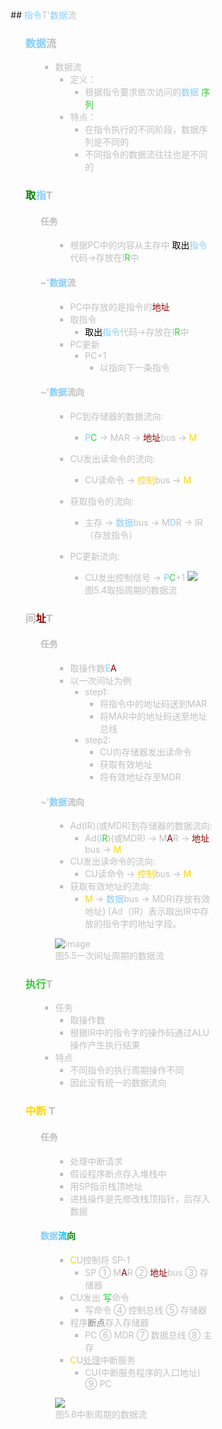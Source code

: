 <div style="float: left; width: 64%; padding: 1%;">
##  <span style="color: silver;"><span style="color: LightSkyBlue;">指令</span>T'<span style="color: LightSkyBlue;">数据</span><span style="color: silver;">流  

<ul>

### <span style="color: LightSkyBlue;">数据</span><span style="color: silver;">流  

<ul>

- 数据流
  - 定义：
    - 根据指令要求依次访问的<span style="color: LightSkyBlue;">数据</span> <span style="color: LimeGreen;">序列</span>
  - 特点：
    - 在指令执行的不同阶段，数据序列是不同的
    - 不同指令的数据流往往也是不同的
</ul>

### <span style="color: green;">取</span><span style="color: LightSkyBlue;">指</span><span style="color: silver;">T 

<ul>

####  <span style="color: silver;">任务

<ul>

- 根据PC中的内容从主存中 <span style="color: black;">取出</span><span style="color: LightSkyBlue;">指令</span>代码→存放在<span style="color: LightSkyBlue;">I</span><span style="color: LimeGreen;">R</span>中

</ul>

####  <span style="color: silver;">~'<span style="color: LightSkyBlue;">数据</span><span style="color: silver;">流  

<ul>

- PC中存放的是指令的<span style="color: DarkRed;">地址
- 取指令
  - <span style="color: black;">取出</span><span style="color: LightSkyBlue;">指令</span>代码→存放在<span style="color: LightSkyBlue;">I</span><span style="color: LimeGreen;">R</span>中
- PC更新
  - PC+1 
    - 以指向下一条指令
</ul>

#### <span style="color: silver;">~'<span style="color: LightSkyBlue;">数据</span><span style="color: silver;">流向

<ul>

- PC到存储器的数据流向:
  - <span style="color: LightSkyBlue;">P</span><span style="color: LimeGreen;">C</span> → MAR → <span style="color: DarkRed;">地址</span>bus → <span style="color: Gold;">M</span>

- CU发出读命令的流向:
  - CU读命令 →  <span style="color: Gold;">控制</span>bus →  <span style="color: Gold;">M

- 获取指令的流向:
  - 主存 → <span style="color: LightSkyBlue;">数据</span>bus → M<span style="color: LightSkyBlue;">D</span>R → IR（存放指令）

- PC更新流向:
  - CU发出控制信号 → <span style="color: LightSkyBlue;">P</span><span style="color: LimeGreen;">C</span>+1
![](https://cdn-mineru.openxlab.org.cn/model-mineru/prod/f75084f25f382c3b663c9acfe77f401b2ea0ef4abcdf6fe2e458bbf2de1010ae.jpg)  
图5.4取指周期的数据流  
</ul>

</ul>

###  <span style="color: silver;">间<span style="color: DarkRed;">址</span>T

<ul>

####  <span style="color: silver;">任务

<ul>

- 取操作数<span style="color: LightSkyBlue;">E</span><span style="color: DarkRed;">A</span>
- 以一次间址为例
  - step1:
    - 将指令中的地址码送到MAR
    - 将MAR中的地址码送至地址总线
  - step2:
    - CU向存储器发出读命令
    - 获取有效地址
    - 将有效地址存至MDR
</ul>

#### <span style="color: silver;">~'<span style="color: LightSkyBlue;">数据</span><span style="color: silver;">流向

<ul>

- Ad(IR)(或MDR)到存储器的数据流向:
  - Ad(<span style="color: LightSkyBlue;">I</span><span style="color: LimeGreen;">R</span>)(或MDR) → M<span style="color: DarkRed;">A</span>R → <span style="color: DarkRed;">地址</span>bus →  <span style="color: Gold;">M
- CU发出读命令的流向:
  - CU读命令 →  <span style="color: Gold;">控制</span>bus →  <span style="color: Gold;">M
- 获取有效地址的流向:
  -  <span style="color: Gold;">M</span> → <span style="color: LightSkyBlue;">数据</span>bus → MDR(存放有效地址)
 <span style="font-size: 14px;">[Ad（IR）表示取出IR中存放的指令字的地址字段。

![image](https://bluejedis.github.io/picx-images-hosting/test/image.2yyeudx8js.webp)  
图5.5一次间址周期的数据流  
</ul>

</ul>

###  <span style="color: LimeGreen;">执行</span><span style="color: silver;">T

<ul>

- 任务
  - 取操作数
  - 根据IR中的指令字的操作码通过ALU操作产生执行结果
- 特点
  - 不同指令的执行周期操作不同
  - 因此没有统一的数据流向
</ul>

###  <span style="color: Gold;">中断</span> <span style="color: silver;">T 

<ul>

####   <span style="color: silver;">任务

<ul>

- 处理中断请求
- 假设程序断点存入堆栈中
- 用SP指示栈顶地址
- 进栈操作是先修改栈顶指针，后存入数据

</ul>

#### <span style="color: LightSkyBlue;">数据</span><span style="color: deepskyblue;">流</span><span style="color: green;">向</span>

<ul>

-  <span style="color: Gold;">C</span>U控制将 SP-1
     - SP ① M<span style="color: DarkRed;">A</span>R ② <span style="color: DarkRed;">地址</span>bus ③ 存储器
- CU发出 <span style="color: LimeGreen;">写</span>命令
  - 写命令 ④ 控制总线 ⑤ 存储器
- 程序<span style="color: gray;">断点</span>存入存储器
  - PC ⑥ MDR ⑦ 数据总线 ⑧ 主存
-  <span style="color: Gold;">C</span>U<u>处理</u>中断服务
     - CU(中断服务程序的入口地址) ⑨ PC

![](https://cdn-mineru.openxlab.org.cn/model-mineru/prod/c5e774da7c287935949863c45b6d8ed1c27c81c7ecb099690202cb499289d6e4.jpg)  
图5.6中断周期的数据流
</ul>

</ul>

</ul>
</div>
<div style="float: right; width: 26%; padding: 1%;">

</div>
<div style="clear: both;"></div>
